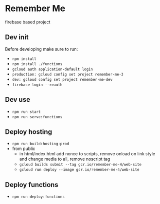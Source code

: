 # Remember Me
firebase based project

## Dev init
Before developing make sure to run:
- `npm install`
- `npm install ./functions`
- `gcloud auth application-default login`
- `production: gcloud config set project remember-me-3`
- `dev: gcloud config set project remember-me-dev`
-  `firebase login --reauth`

## Dev use
- `npm run start`
- `npm run serve:functions`

## Deploy hosting
- `npm run build:hosting:prod`
- from public
  - in html/index.html add nonce to scripts, remove onload on link style and change media to all, remove noscript tag
  - `gcloud builds submit --tag gcr.io/remember-me-4/web-site`
  - `gcloud run deploy --image gcr.io/remember-me-4/web-site`


## Deploy functions
- `npm run deploy:functions`
